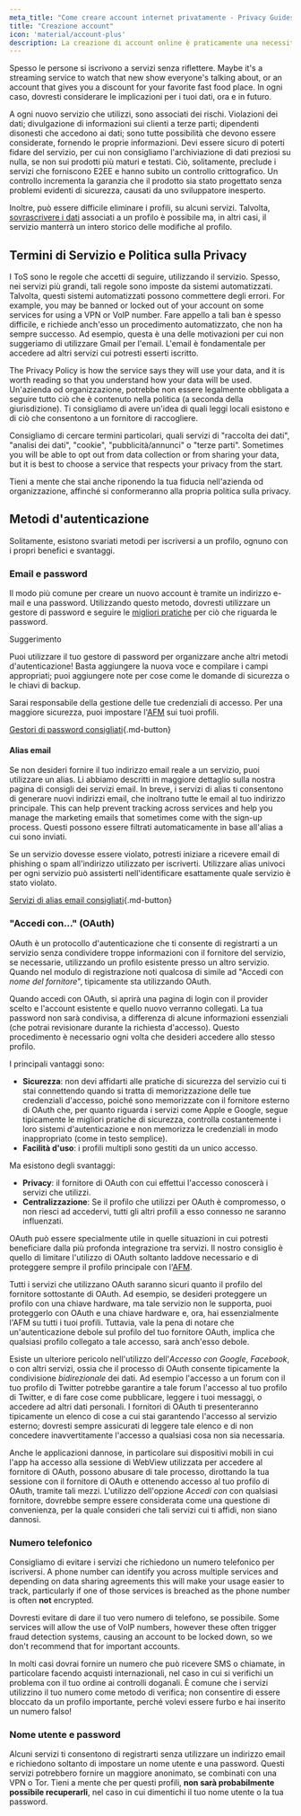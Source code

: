 ```yaml
---
meta_title: "Come creare account internet privatamente - Privacy Guides"
title: "Creazione account"
icon: 'material/account-plus'
description: La creazione di account online è praticamente una necessità di internet, adotta questi accorgimenti per assicurare di rimanere privato.
---
```


Spesso le persone si iscrivono a servizi senza riflettere. Maybe it's a streaming service to watch that new show everyone's talking about, or an account that gives you a discount for your favorite fast food place. In ogni caso, dovresti considerare le implicazioni per i tuoi dati, ora e in futuro.

A ogni nuovo servizio che utilizzi, sono associati dei rischi. Violazioni dei dati; divulgazione di informazioni sui clienti a terze parti; dipendenti disonesti che accedono ai dati; sono tutte possibilità che devono essere considerate, fornendo le proprie informazioni. Devi essere sicuro di poterti fidare del servizio, per cui non consigliamo l'archiviazione di dati preziosi su nulla, se non sui prodotti più maturi e testati. Ciò, solitamente, preclude i servizi che forniscono E2EE e hanno subito un controllo crittografico. Un controllo incrementa la garanzia che il prodotto sia stato progettato senza problemi evidenti di sicurezza, causati da uno sviluppatore inesperto.

Inoltre, può essere difficile eliminare i profili, su alcuni servizi. Talvolta, [sovrascrivere i dati](account-deletion.md#overwriting-account-information) associati a un profilo è possibile ma, in altri casi, il servizio manterrà un intero storico delle modifiche al profilo.

## Termini di Servizio e Politica sulla Privacy

I ToS sono le regole che accetti di seguire, utilizzando il servizio. Spesso, nei servizi più grandi, tali regole sono imposte da sistemi automatizzati. Talvolta, questi sistemi automatizzati possono commettere degli errori. For example, you may be banned or locked out of your account on some services for using a VPN or VoIP number. Fare appello a tali ban è spesso difficile, e richiede anch'esso un procedimento automatizzato, che non ha sempre successo. Ad esempio, questa è una delle motivazioni per cui non suggeriamo di utilizzare Gmail per l'email. L'email è fondamentale per accedere ad altri servizi cui potresti esserti iscritto.

The Privacy Policy is how the service says they will use your data, and it is worth reading so that you understand how your data will be used. Un'azienda od organizzazione, potrebbe non essere legalmente obbligata a seguire tutto ciò che è contenuto nella politica (a seconda della giurisdizione). Ti consigliamo di avere un'idea di quali leggi locali esistono e di ciò che consentono a un fornitore di raccogliere.

Consigliamo di cercare termini particolari, quali servizi di "raccolta dei dati", "analisi dei dati", "cookie", "pubblicità/annunci" o "terze parti". Sometimes you will be able to opt out from data collection or from sharing your data, but it is best to choose a service that respects your privacy from the start.

Tieni a mente che stai anche riponendo la tua fiducia nell'azienda od organizzazione, affinché si conformeranno alla propria politica sulla privacy.

## Metodi d'autenticazione

Solitamente, esistono svariati metodi per iscriversi a un profilo, ognuno con i propri benefici e svantaggi.

### Email e password

Il modo più comune per creare un nuovo account è tramite un indirizzo e-mail e una password. Utilizzando questo metodo, dovresti utilizzare un gestore di password e seguire le [migliori pratiche](passwords-overview.md) per ciò che riguarda le password.

<div class="admonition tip" markdown>
<p class="admonition-title">Suggerimento</p>

Puoi utilizzare il tuo gestore di password per organizzare anche altri metodi d'autenticazione! Basta aggiungere la nuova voce e compilare i campi appropriati; puoi aggiungere note per cose come le domande di sicurezza o le chiavi di backup.

</div>

Sarai responsabile della gestione delle tue credenziali di accesso. Per una maggiore sicurezza, puoi impostare l'[AFM](multi-factor-authentication.md) sui tuoi profili.

[Gestori di password consigliati](../passwords.md ""){.md-button}

#### Alias email

Se non desideri fornire il tuo indirizzo email reale a un servizio, puoi utilizzare un alias. Li abbiamo descritti in maggiore dettaglio sulla nostra pagina di consigli dei servizi email. In breve, i servizi di alias ti consentono di generare nuovi indirizzi email, che inoltrano tutte le email al tuo indirizzo principale. This can help prevent tracking across services and help you manage the marketing emails that sometimes come with the sign-up process. Questi possono essere filtrati automaticamente in base all'alias a cui sono inviati.

Se un servizio dovesse essere violato, potresti iniziare a ricevere email di phishing o spam all'indirizzo utilizzato per iscriverti. Utilizzare alias univoci per ogni servizio può assisterti nell'identificare esattamente quale servizio è stato violato.

[Servizi di alias email consigliati](../email-aliasing.md ""){.md-button}

### "Accedi con..." (OAuth)

OAuth è un protocollo d'autenticazione che ti consente di registrarti a un servizio senza condividere troppe informazioni con il fornitore del servizio, se necessarie, utilizzando un profilo esistente presso un altro servizio. Quando nel modulo di registrazione noti qualcosa di simile ad "Accedi con *nome del fornitore*", tipicamente sta utilizzando OAuth.

Quando accedi con OAuth, si aprirà una pagina di login con il provider scelto e l'account esistente e quello nuovo verranno collegati. La tua password non sarà condivisa, a differenza di alcune informazioni essenziali (che potrai revisionare durante la richiesta d'accesso). Questo procedimento è necessario ogni volta che desideri accedere allo stesso profilo.

I principali vantaggi sono:

- **Sicurezza**: non devi affidarti alle pratiche di sicurezza del servizio cui ti stai connettendo quando si tratta di memorizzazione delle tue credenziali d'accesso, poiché sono memorizzate con il fornitore esterno di OAuth che, per quanto riguarda i servizi come Apple e Google, segue tipicamente le migliori pratiche di sicurezza, controlla costantemente i loro sistemi d'autenticazione e non memorizza le credenziali in modo inappropriato (come in testo semplice).
- **Facilità d'uso**: i profili multipli sono gestiti da un unico accesso.

Ma esistono degli svantaggi:

- **Privacy**: il fornitore di OAuth con cui effettui l'accesso conoscerà i servizi che utilizzi.
- **Centralizzazione**: Se il profilo che utilizzi per OAuth è compromesso, o non riesci ad accedervi, tutti gli altri profili a esso connesso ne saranno influenzati.

OAuth può essere specialmente utile in quelle situazioni in cui potresti beneficiare dalla più profonda integrazione tra servizi. Il nostro consiglio è quello di limitare l'utilizzo di OAuth soltanto laddove necessario e di proteggere sempre il profilo principale con l'[AFM](multi-factor-authentication.md).

Tutti i servizi che utilizzano OAuth saranno sicuri quanto il profilo del fornitore sottostante di OAuth. Ad esempio, se desideri proteggere un profilo con una chiave hardware, ma tale servizio non le supporta, puoi proteggerlo con OAuth e una chiave hardware e, ora, hai essenzialmente l'AFM su tutti i tuoi profili. Tuttavia, vale la pena di notare che un'autenticazione debole sul profilo del tuo fornitore OAuth, implica che qualsiasi profilo collegato a tale accesso, sarà anch'esso debole.

Esiste un ulteriore pericolo nell'utilizzo dell'*Accesso con Google*, *Facebook*, o con altri servizi, ossia che il processo di OAuth consente tipicamente la condivisione *bidirezionale* dei dati. Ad esempio l'accesso a un forum con il tuo profilo di Twitter potrebbe garantire a tale forum l'accesso al tuo profilo di Twitter, e di fare cose come pubblicare, leggere i tuoi messaggi, o accedere ad altri dati personali. I fornitori di OAuth ti presenteranno tipicamente un elenco di cose a cui stai garantendo l'accesso al servizio esterno; dovresti sempre assicurati di leggere tale elenco e di non concedere inavvertitamente l'accesso a qualsiasi cosa non sia necessaria.

Anche le applicazioni dannose, in particolare sui dispositivi mobili in cui l'app ha accesso alla sessione di WebView utilizzata per accedere al fornitore di OAuth, possono abusare di tale processo, dirottando la tua sessione con il fornitore di OAuth e ottenendo accesso al tuo profilo di OAuth, tramite tali mezzi. L'utilizzo dell'opzione *Accedi con* con qualsiasi fornitore, dovrebbe sempre essere considerata come una questione di convenienza, per la quale consideri che tali servizi cui ti affidi, non siano dannosi.

### Numero telefonico

Consigliamo di evitare i servizi che richiedono un numero telefonico per iscriversi. A phone number can identify you across multiple services and depending on data sharing agreements this will make your usage easier to track, particularly if one of those services is breached as the phone number is often **not** encrypted.

Dovresti evitare di dare il tuo vero numero di telefono, se possibile. Some services will allow the use of VoIP numbers, however these often trigger fraud detection systems, causing an account to be locked down, so we don't recommend that for important accounts.

In molti casi dovrai fornire un numero che può ricevere SMS o chiamate, in particolare facendo acquisti internazionali, nel caso in cui si verifichi un problema con il tuo ordine ai controlli doganali. È comune che i servizi utilizzino il tuo numero come metodo di verifica; non consentire di essere bloccato da un profilo importante, perché volevi essere furbo e hai inserito un numero falso!

### Nome utente e password

Alcuni servizi ti consentono di registrarti senza utilizzare un indirizzo email e richiedono soltanto di impostare un nome utente e una password. Questi servizi potrebbero fornire un maggiore anonimato, se combinati con una VPN o Tor. Tieni a mente che per questi profili, **non sarà probabilmente possibile recuperarli**, nel caso in cui dimentichi il tuo nome utente o la tua password.
